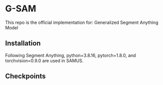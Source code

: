 # G-SAM
This repo is the official implementation for: Generalized Segment Anything Model


## Installation
Following Segment Anything, python=3.8.16, pytorch=1.8.0, and torchvision=0.9.0 are used in SAMUS.

## Checkpoints
